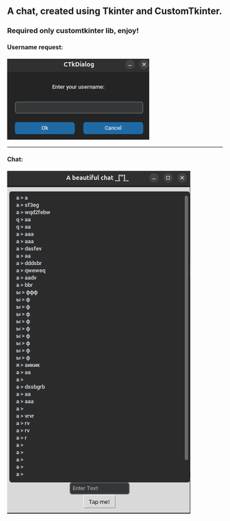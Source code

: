 ## A chat, created using Tkinter and CustomTkinter. 
### Required only customtkinter lib, enjoy!

#### Username request:
![img.png](img.png)

----------------------------------------------------------------------------
#### Chat:
![img_1.png](img_1.png)
